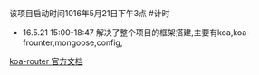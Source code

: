 该项目启动时间1016年5月21日下午3点
#计时
- 16.5.21  15:00-18:47  解决了整个项目的框架搭建,主要有koa,koa-frounter,mongoose,config,

[koa-router 官方文档](https://wohugb.gitbooks.io/koajs/content/route/koa-router.html)




